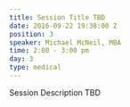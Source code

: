 ```yaml
---
title: Session Title TBD
date: 2016-09-22 19:38:00 Z
position: 3
speaker: Michael McNeil, MBA
time: 2:00 - 3:00 pm
day: 3
type: medical
---
```


Session Description TBD